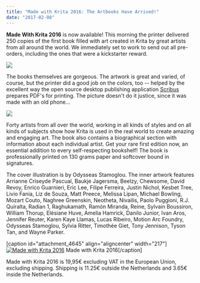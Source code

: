 ```yaml
---
title: "Made with Krita 2016: The Artbooks Have Arrived!"
date: "2017-02-08"
---
```


**Made With Krita 2016** is now available! This morning the printer delivered 250 copies of the first book filled with art created in Krita by great artists from all around the world. We immediately set to work to send out all pre-orders, including the ones that were a kickstarter reward.

[![](/images/posts/2017/sending-out-225x300.jpg)](https://krita.org/wp-content/uploads/2017/02/sending-out.jpg)

The books themselves are gorgeous. The artwork is great and varied, of course, but the printer did a good job on the colors, too -- helped by the excellent way the open source desktop publishing application [Scribus](https://www.scribus.net) prepares PDF's for printing. The picture doesn't do it justice, since it was made with an old phone...

[![](/images/posts/2017/artbook-spread-300x225.jpg)](https://krita.org/wp-content/uploads/2017/02/artbook-spread.jpg)

Forty artists from all over the world, working in all kinds of styles and on all kinds of subjects show how Krita is used in the real world to create amazing and engaging art. The book also contains a biographical section with information about each individual artist. Get your rare first edition now, an essential addition to every self-respecting bookshelf! The book is professionally printed on 130 grams paper and softcover bound in signatures.

The cover illustration is by Odysseas Stamoglou. The inner artwork features Arrianne Criseyde Pascual, Baukje Jagersma, Beelzy, Chewsome, David Revoy, Enrico Guarnieri, Eric Lee, Filipe Ferreira, Justin Nichol, Kesbet Tree, Livio Fania, Liz de Souza, Matt Preece, Melissa Lipan, Michael Bowling, Mozart Couto, Naghree Greenskin, Neotheta, Nivailis, Paolo Puggioni, R.J. Quiralta, Radian 1, Raghukamath, Ramón Miranda, Reine, Sylvain Boussiron, William Thorup, Elésiane Huve, Amelia Hamrick, Danilo Junior, Ivan Aros, Jennifer Reuter, Karen Kaye Llamas, Lucas Ribeiro, Motion Arc Foundry, Odysseas Stamoglou, Sylvia Ritter, Timothée Giet, Tony Jennison, Tyson Tan, and Wayne Parker.

\[caption id="attachment\_4645" align="aligncenter" width="217"\][![Made with Krita 2016](/images/posts/2017/cover_small-217x300.png)](https://krita.org/wp-content/uploads/2016/12/cover_small.png) Made with Krita 2016\[/caption\]

Made with Krita 2016 is 19,95€ excluding VAT in the European Union, excluding shipping. Shipping is 11.25€ outside the Netherlands and 3.65€ inside the Netherlands.

